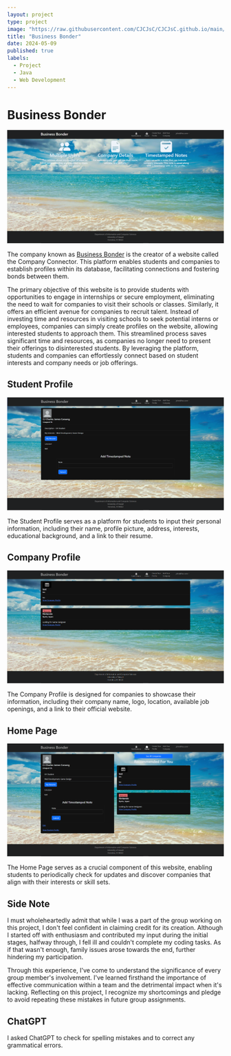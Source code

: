 ```yaml
---
layout: project
type: project
image: "https://raw.githubusercontent.com/CJCJsC/CJCJsC.github.io/main/img/business-bonder/Logo.PNG"
title: "Business Bonder"
date: 2024-05-09
published: true
labels:
  - Project
  - Java
  - Web Development
---
```


<h1>Business Bonder</h1>

<p align="center">
  <img src="https://raw.githubusercontent.com/CJCJsC/CJCJsC.github.io/main/img/business-bonder/LandingPage.PNG">
</p>

<p>
  
The company known as [Business Bonder](https://businessbonders.xyz/) is the creator of a website called the Company Connector. This platform enables students and companies to establish profiles within its database, facilitating connections and fostering bonds between them.
<p/>

<p>
The primary objective of this website is to provide students with opportunities to engage in internships or secure employment, eliminating the need to wait for companies to visit their schools or classes. Similarly, it offers an efficient avenue for companies to recruit talent. Instead of investing time and resources in visiting schools to seek potential interns or employees, companies can simply create profiles on the website, allowing interested students to approach them. This streamlined process saves significant time and resources, as companies no longer need to present their offerings to disinterested students. By leveraging the platform, students and companies can effortlessly connect based on student interests and company needs or job offerings.
</p>

<h2>Student Profile</h2>
<p align="center">
  <img src="https://raw.githubusercontent.com/CJCJsC/CJCJsC.github.io/main/img/business-bonder/StudentPage.PNG">
</p>

<p>
The Student Profile serves as a platform for students to input their personal information, including their name, profile picture, address, interests, educational background, and a link to their resume.
</p>

<h2>Company Profile</h2>
<p align="center">
  <img src="https://raw.githubusercontent.com/CJCJsC/CJCJsC.github.io/main/img/business-bonder/CompanyPage.PNG">
</p>

<p>
The Company Profile is designed for companies to showcase their information, including their company name, logo, location, available job openings, and a link to their official website.
</p>

<h2>Home Page</h2>
<p align="center">
  <img src="https://raw.githubusercontent.com/CJCJsC/CJCJsC.github.io/main/img/business-bonder/HomePage.PNG">
</p>

<p>
The Home Page serves as a crucial component of this website, enabling students to periodically check for updates and discover companies that align with their interests or skill sets.
</p>

<h2>Side Note</h2>
<p>
I must wholeheartedly admit that while I was a part of the group working on this project, I don't feel confident in claiming credit for its creation. Although I started off with enthusiasm and contributed my input during the initial stages, halfway through, I fell ill and couldn't complete my coding tasks. As if that wasn't enough, family issues arose towards the end, further hindering my participation.

Through this experience, I've come to understand the significance of every group member's involvement. I've learned firsthand the importance of effective communication within a team and the detrimental impact when it's lacking. Reflecting on this project, I recognize my shortcomings and pledge to avoid repeating these mistakes in future group assignments.
</p>

<h2>ChatGPT</h2>
<p>
I asked ChatGPT to check for spelling mistakes and to correct any grammatical errors.
</p>
